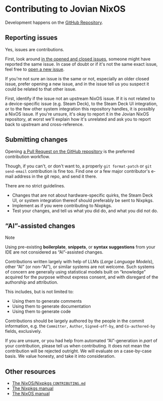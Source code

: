 Contributing to Jovian NixOS
============================

Development happens on the [GitHub Repository](https://github.com/Jovian-Experiments/Jovian-NixOS/).


Reporting issues
----------------

Yes, issues are contributions.

First, look around [in the opened and closed issues](https://github.com/Jovian-Experiments/Jovian-NixOS/issues?q=is%3Aissue+), someone might have reported the same issue.
In case of doubt or if it's not the same exact issue, feel free to [open a new issue](https://github.com/Jovian-Experiments/Jovian-NixOS/issues/new).

If you're not sure an issue is the same or not, especially an older closed issue, prefer opening a new issue, and in the issue tell us you suspect it could be related to that other issue.

First, identify if the issue not an upstream NixOS issue.
If it is not related to a device-specific issue (e.g. Steam Deck), to the Steam Deck UI integration, or to the few other system integration this repository handles, it is possibly a NixOS issue.
If you're unsure, it's okay to report it in the Jovian NixOS repository, at worst we'll explain how it's unrelated and ask you to report back to upstream and cross-reference.


Submitting changes
------------------

Opening [a Pull Request on the GitHub repository](https://github.com/NixOS/nixpkgs/pulls) is the preferred contribution workflow.

Though, if you can't, or don't want to, a properly `git format-patch` or `git send-email` contribution is fine too.
Find one or a few major contributor's e-mail address in the git repo, and send it there.

There are no strict guidelines.

 - Changes that are not about hardware-specific quirks, the Steam Deck UI, or system integration thereof should preferably be sent to Nixpkgs.
 - Implement as if you were contributing to Nixpkgs.
 - Test your changes, and tell us what you did do, and what you did not do.


“AI”-assisted changes
---------------------

> [!NOTE]
> Using pre-existing **boilerplate**, **snippets**, or **syntax suggestions** from your IDE are not considered as “AI”-assisted changes.

Contributions written largely with help of LLMs (*Large Language Models*), other “AI” (or non-“AI”), or similar systems are not welcome.
Such systems of concern are generally using statistical models built on “knowledge” acquired for the purpose without express consent, and with disregard of the authorship and attribution.

This includes, but is not limited to:

 - Using them to generate comments
 - Using them to generate documentation
 - Using them to generate code

Contributions should be largely authored by the people in the commit information, e.g. the `Committer,` `Author`, `Signed-off-by`, and `Co-authored-by` fields, exclusively.

If you are unsure, or you had help from automated “AI”-generation in *part* of your contribution, please tell us when contributing.
It does not mean the contribution will be rejected outright.
We will evaluate on a case-by-case basis.
We value honesty, and take it into consideration.


Other resources
---------------

 - [The NixOS/Nixpkgs `CONTRIBUTING.md`](https://github.com/NixOS/nixpkgs/blob/master/CONTRIBUTING.md?)
 - [The Nixpkgs manual](https://nixos.org/manual/nixpkgs/unstable/)
 - [The NixOS manual](https://nixos.org/manual/nixos/unstable/)
